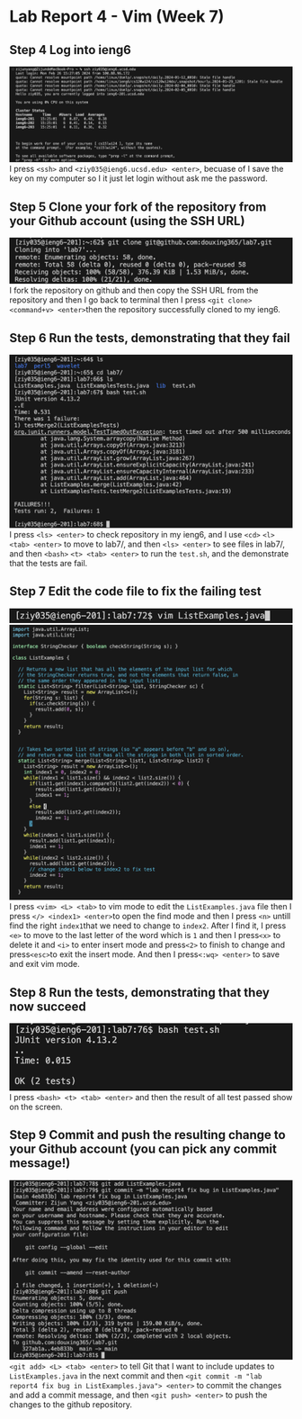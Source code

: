 # Lab Report 4 - Vim (Week 7)
## Step 4 Log into ieng6
![Image](log-into-ieng6.png)
I press `<ssh>` and `<ziy035@ieng6.ucsd.edu> <enter>`, becuase of I save the key on my computer so I it just let login without ask me the password.

## Step 5 Clone your fork of the repository from your Github account (using the SSH URL)
![Image](git-clone.png)
I fork the repository on github and then copy the SSH URL from the repository and then I go back to terminal then I press `<git clone>` `<command+v> <enter>`then the repository successfully cloned to my ieng6.

## Step 6 Run the tests, demonstrating that they fail
![Image](runtest-fail.png)
I press `<ls> <enter>` to check repository in my ieng6, and I use `<cd>` `<l>` `<tab> <enter>` to move to lab7/, and then `<ls> <enter>` to see files in lab7/, and then `<bash>` `<t> <tab> <enter>` to run the `test.sh`, and the demonstrate that the tests are fail.
## Step 7 Edit the code file to fix the failing test
![Image](open-vim.png)
![Image](use-vim-to-fix.png)
I press `<vim> <L> <tab>` to vim mode to edit the `ListExamples.java` file
then I press `</> <index1> <enter>`to open the find mode and then I press `<n>` untill find the right `index1`that we need to change to `index2`. After I find it, I press `<e>` to move to the last letter of the word which is `1` and then I press`<x>` to delete it and `<i>` to enter insert mode and press`<2>` to finish to change and press`<esc>`to exit the insert mode. And then I press`<:wq> <enter>` to save and exit vim mode.

## Step 8 Run the tests, demonstrating that they now succeed
![Image](runtest-succeed.png)
I press `<bash> <t> <tab> <enter>` and then the result of all test passed show on the screen.

## Step 9 Commit and push the resulting change to your Github account (you can pick any commit message!)
![Image](commit-push.png)
`<git add> <L> <tab> <enter>` to tell Git that I want to include updates to `ListExamples.java` in the next commit and then `<git commit -m "lab report4 fix bug in ListExamples.java"> <enter>` to commit the changes and add a commit message, and then `<git push> <enter>` to push the changes to the github repository.
